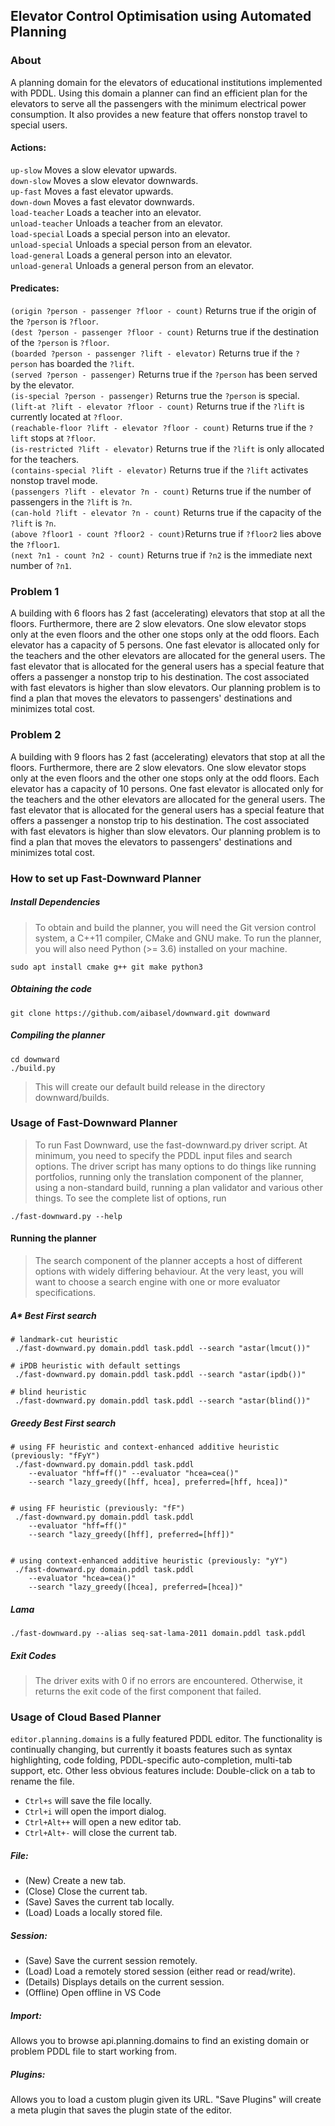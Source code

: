## Elevator Control Optimisation using Automated Planning

### About
A planning domain for the elevators of educational institutions implemented with PDDL. Using this domain a planner can find an efficient plan for the elevators to serve all the passengers with the minimum electrical power consumption. It also provides a new feature that offers nonstop travel to special users.

#### Actions:
`up-slow` Moves a slow elevator upwards. <br>
`down-slow` Moves a slow elevator downwards. <br>
`up-fast` Moves a fast elevator upwards. <br>
`down-down` Moves a fast elevator downwards. <br>
`load-teacher` Loads a teacher into an elevator. <br>
`unload-teacher` Unloads a teacher from an elevator. <br>
`load-special` Loads a special person into an elevator. <br>
`unload-special` Unloads a special person from an elevator. <br>
`load-general` Loads a general person into an elevator. <br>
`unload-general` Unloads a general person from an elevator. 

#### Predicates:
`(origin ?person - passenger ?floor - count)` Returns true if the origin of the `?person` is `?floor`.  <br>
`(dest ?person - passenger ?floor - count)` Returns true if the destination of the `?person` is `?floor`. <br>
`(boarded ?person - passenger ?lift - elevator)` Returns true if the `?person` has boarded the `?lift`. <br>
`(served ?person - passenger)` Returns true if the `?person` has been served by the elevator. <br>
`(is-special ?person - passenger)` Returns true the `?person` is special. <br>
`(lift-at ?lift - elevator ?floor - count)` Returns true if the `?lift` is currently located at `?floor`. <br>
`(reachable-floor ?lift - elevator ?floor - count)` Returns true if the `?lift`  stops at `?floor`. <br>
`(is-restricted ?lift - elevator)` Returns true if the `?lift` is only allocated for the teachers. <br>
`(contains-special ?lift - elevator)` Returns true if the `?lift` activates nonstop travel mode. <br>
`(passengers ?lift - elevator ?n - count)` Returns true if the number of passengers in the `?lift` is `?n`. <br>
`(can-hold ?lift - elevator ?n - count)` Returns true if the capacity of the `?lift` is `?n`. <br>
`(above ?floor1 - count ?floor2 - count)`Returns true if `?floor2` lies above the `?floor1`. <br>
`(next ?n1 - count ?n2 - count)` Returns true if `?n2` is the immediate next number of `?n1`.
 
### Problem 1
A building with 6 floors has 2 fast (accelerating) elevators that stop at all the floors. Furthermore, there are 2 slow elevators. One slow elevator stops only at the even floors and the other one stops only at the odd floors. Each elevator has a capacity of 5 persons. One fast elevator is allocated only for the teachers and the other elevators are allocated for the general users. The fast elevator that is allocated for the general users has a special feature that offers a passenger a nonstop trip to his destination. The cost associated with fast elevators is higher than slow elevators. Our planning problem is to find a plan that moves the elevators to passengers' destinations and minimizes total cost.

### Problem 2
A building with 9 floors has 2 fast (accelerating) elevators that stop at all the floors. Furthermore, there are 2 slow elevators. One slow elevator stops only at the even floors and the other one stops only at the odd floors. Each elevator has a capacity of 10 persons. One fast elevator is allocated only for the teachers and the other elevators are allocated for the general users. The fast elevator that is allocated for the general users has a special feature that offers a passenger a nonstop trip to his destination. The cost associated with fast elevators is higher than slow elevators. Our planning problem is to find a plan that moves the elevators to passengers' destinations and minimizes total cost.

### How to set up Fast-Downward Planner
##### Install Dependencies
> To obtain and build the planner, you will need the Git version control system, a C++11 compiler, CMake and GNU make. To run the planner, you will also need Python (>= 3.6) installed on your machine.
```
sudo apt install cmake g++ git make python3
```
##### Obtaining the code
```
git clone https://github.com/aibasel/downward.git downward
```

##### Compiling the planner
```
cd downward
./build.py
```
> This will create our default build release in the directory downward/builds. 

### Usage of Fast-Downward Planner
> To run Fast Downward, use the fast-downward.py driver script. At minimum, you need to specify the PDDL input files and search options. The driver script has many options to do things like running portfolios, running only the translation component of the planner, using a non-standard build, running a plan validator and various other things. To see the complete list of options, run
```
./fast-downward.py --help
```
#### Running the planner
>The search component of the planner accepts a host of different options with widely differing behaviour. At the very least, you will want to choose a search engine with one or more evaluator specifications.

##### A* Best First search
```
# landmark-cut heuristic
 ./fast-downward.py domain.pddl task.pddl --search "astar(lmcut())"

# iPDB heuristic with default settings
 ./fast-downward.py domain.pddl task.pddl --search "astar(ipdb())"

# blind heuristic
 ./fast-downward.py domain.pddl task.pddl --search "astar(blind())"
```
##### Greedy Best First search
```
# using FF heuristic and context-enhanced additive heuristic (previously: "fFyY")
 ./fast-downward.py domain.pddl task.pddl 
    --evaluator "hff=ff()" --evaluator "hcea=cea()" 
    --search "lazy_greedy([hff, hcea], preferred=[hff, hcea])" 
           

# using FF heuristic (previously: "fF")
 ./fast-downward.py domain.pddl task.pddl 
    --evaluator "hff=ff()" 
    --search "lazy_greedy([hff], preferred=[hff])" 
           

# using context-enhanced additive heuristic (previously: "yY")
 ./fast-downward.py domain.pddl task.pddl 
    --evaluator "hcea=cea()" 
    --search "lazy_greedy([hcea], preferred=[hcea])" 
```
##### Lama
```
./fast-downward.py --alias seq-sat-lama-2011 domain.pddl task.pddl
```
##### Exit Codes
> The driver exits with 0 if no errors are encountered. Otherwise, it returns the exit code of the first component that failed.

### Usage of Cloud Based Planner
`editor.planning.domains` is a fully featured PDDL editor. The functionality is continually changing, but currently it boasts features such as syntax highlighting, code folding, PDDL-specific auto-completion, multi-tab support, etc. Other less obvious features include:
Double-click on a tab to rename the file.
- `Ctrl+s` will save the file locally.
- `Ctrl+i` will open the import dialog.
- `Ctrl+Alt++` will open a new editor tab.
- `Ctrl+Alt+-` will close the current tab.

##### File:	
- (New) Create a new tab.
- (Close) Close the current tab.
- (Save) Saves the current tab locally.
- (Load) Loads a locally stored file.

##### Session:
- (Save) Save the current session remotely.
- (Load) Load a remotely stored session (either read or read/write).
- (Details) Displays details on the current session.
- (Offline) Open offline in VS Code

##### Import:
Allows you to browse api.planning.domains to find an existing domain or problem PDDL file to start working from.

##### Plugins:
Allows you to load a custom plugin given its URL. "Save Plugins" will create a meta plugin that saves the plugin state of the editor. 
